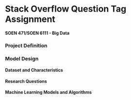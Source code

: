 # Stack Overflow Question Tag Assignment
#### SOEN 471/SOEN 6111 - Big Data

### Project Definition

### Model Design

#### Dataset and Characteristics

#### Research Questions

#### Machine Learning Models and Algorithms
